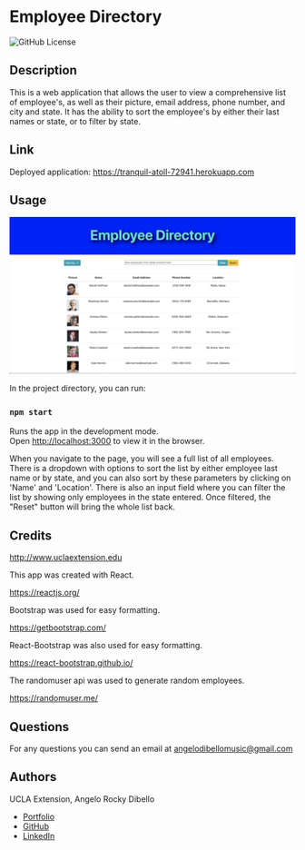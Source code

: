 # Employee Directory

![GitHub License](https://img.shields.io/badge/license-MIT-blue.svg)

## Description

This is a web application that allows the user to view a comprehensive list of employee's, as well as their picture, email address, phone number, and city and state. It has the ability to sort the employee's by either their last names or state, or to filter by state.

## Link

Deployed application:
https://tranquil-atoll-72941.herokuapp.com

## Usage

![page](assets/img.png)

In the project directory, you can run:

### `npm start`

Runs the app in the development mode.<br />
Open [http://localhost:3000](http://localhost:3000) to view it in the browser.

When you navigate to the page, you will see a full list of all employees. There is a dropdown with options to sort the list by either employee last name or by state, and you can also sort by these parameters by clicking on 'Name' and 'Location'. There is also an input field where you can filter the list by showing only employees in the state entered. Once filtered, the "Reset" button will bring the whole list back.

## Credits

http://www.uclaextension.edu

This app was created with React.

https://reactjs.org/

Bootstrap was used for easy formatting.

https://getbootstrap.com/

React-Bootstrap was also used for easy formatting.

https://react-bootstrap.github.io/

The randomuser api was used to generate random employees.

https://randomuser.me/

## Questions

For any questions you can send an email at angelodibellomusic@gmail.com

## Authors
UCLA Extension, Angelo Rocky Dibello
* [Portfolio](https://dibello80.github.io/AngeloRockyDibello-Portfolio/)
* [GitHub](https://github.com/Dibello80)
* [LinkedIn](https://www.linkedin.com/in/angelodibello)